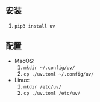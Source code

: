 ## 安装

1. `pip3 install uv`

## 配置

- MacOS:
  1. `mkdir ~/.config/uv/`
  2. `cp ./uv.toml ~/.config/uv/`
- Linux:
  1. `mkdir /etc/uv/`
  2. `cp ./uv.toml /etc/uv/`
